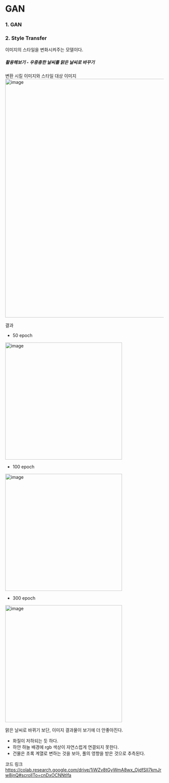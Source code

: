 # GAN

### 1. GAN





### 2. Style Transfer

이미지의 스타일을 변화시켜주는 모델이다.

##### 활용해보기 - 우중충한 날씨를 맑은 날씨로 바꾸기
변환 시킬 이미지와 스타일 대상 이미지
<img width="756" alt="image" src="https://user-images.githubusercontent.com/64413742/159305197-4221e4db-1946-435a-bf39-6b4a4e2843a1.png">

결과
- 50 epoch
<img width="371" alt="image" src="https://user-images.githubusercontent.com/64413742/159305044-77719802-5d74-4962-895b-4abe47c570fa.png">

- 100 epoch
<img width="371" alt="image" src="https://user-images.githubusercontent.com/64413742/159305109-a5c27e56-9ccd-4a0c-b75c-c836dc20f592.png">

- 300 epoch
<img width="371" alt="image" src="https://user-images.githubusercontent.com/64413742/159304952-da2ba9ce-6dc5-4326-84a5-379dbc4d82cf.png">


맑은 날씨로 바뀌기 보단, 이미지 결과물이 보기에 더 안좋아진다.
- 화질이 저하되는 듯 하다.
- 하얀 하늘 배경에 rgb 색상이 자연스럽게 연결되지 못한다.
- 건물은 초록 계열로 변하는 것을 보아, 풀의 영향을 받은 것으로 추측된다.



코드 링크  https://colab.research.google.com/drive/1iWZv8tGyWmA8wx_OjdfSlI7kmJrw8jnQ#scrollTo=cnDxOCNNtIfa
